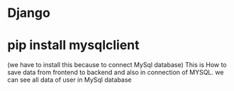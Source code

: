 # Django
# pip install mysqlclient
(we have to install this because to connect MySql database)
This is How to save data from frontend to backend and also in connection of MYSQL. we can see all data of user in MySql database
